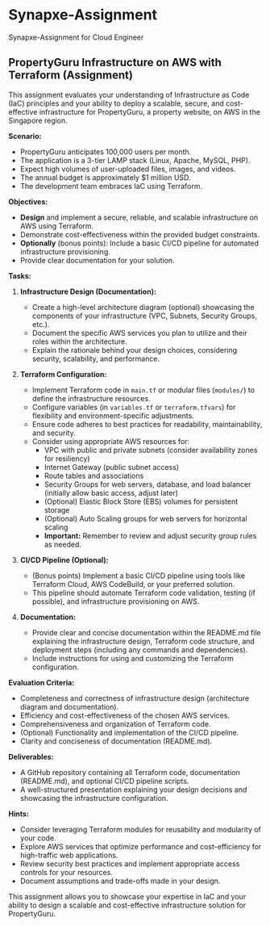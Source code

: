 # Synapxe-Assignment
Synapxe-Assignment for Cloud Engineer

## PropertyGuru Infrastructure on AWS with Terraform (Assignment)

This assignment evaluates your understanding of Infrastructure as Code (IaC) principles and your ability to deploy a scalable, secure, and cost-effective infrastructure for PropertyGuru, a property website, on AWS in the Singapore region.

**Scenario:**

- PropertyGuru anticipates 100,000 users per month.
- The application is a 3-tier LAMP stack (Linux, Apache, MySQL, PHP).
- Expect high volumes of user-uploaded files, images, and videos.
- The annual budget is approximately $1 million USD.
- The development team embraces IaC using Terraform.

**Objectives:**

- **Design** and implement a secure, reliable, and scalable infrastructure on AWS using Terraform.
- Demonstrate cost-effectiveness within the provided budget constraints.
-  **Optionally** (bonus points): Include a basic CI/CD pipeline for automated infrastructure provisioning.
- Provide clear documentation for your solution.

**Tasks:**

1. **Infrastructure Design (Documentation):**
   - Create a high-level architecture diagram (optional) showcasing the components of your infrastructure (VPC, Subnets, Security Groups, etc.).
   - Document the specific AWS services you plan to utilize and their roles within the architecture.
   - Explain the rationale behind your design choices, considering security, scalability, and performance.

2. **Terraform Configuration:**
   - Implement Terraform code in `main.tf` or modular files (`modules/`) to define the infrastructure resources.
   - Configure variables (in `variables.tf` or `terraform.tfvars`) for flexibility and environment-specific adjustments.
   - Ensure code adheres to best practices for readability, maintainability, and security.
   - Consider using appropriate AWS resources for:
     - VPC with public and private subnets (consider availability zones for resiliency)
     - Internet Gateway (public subnet access)
     - Route tables and associations
     - Security Groups for web servers, database, and load balancer (initially allow basic access, adjust later)
     - (Optional) Elastic Block Store (EBS) volumes for persistent storage
     - (Optional) Auto Scaling groups for web servers for horizontal scaling
     - **Important:** Remember to review and adjust security group rules as needed.

3. **CI/CD Pipeline (Optional):**
   - (Bonus points) Implement a basic CI/CD pipeline using tools like Terraform Cloud, AWS CodeBuild, or your preferred solution.
   - This pipeline should automate Terraform code validation, testing (if possible), and infrastructure provisioning on AWS. 

4. **Documentation:**
   - Provide clear and concise documentation within the README.md file explaining the infrastructure design, Terraform code structure, and deployment steps (including any commands and dependencies).
   - Include instructions for using and customizing the Terraform configuration.

**Evaluation Criteria:**

- Completeness and correctness of infrastructure design (architecture diagram and documentation).
- Efficiency and cost-effectiveness of the chosen AWS services.
- Comprehensiveness and organization of Terraform code.
- (Optional) Functionality and implementation of the CI/CD pipeline.
- Clarity and conciseness of documentation (README.md).

**Deliverables:**

- A GitHub repository containing all Terraform code, documentation (README.md), and optional CI/CD pipeline scripts.
- A well-structured presentation explaining your design decisions and showcasing the infrastructure configuration.

**Hints:**

- Consider leveraging Terraform modules for reusability and modularity of your code.
- Explore AWS services that optimize performance and cost-efficiency for high-traffic web applications.
- Review security best practices and implement appropriate access controls for your resources.
- Document assumptions and trade-offs made in your design.

This assignment allows you to showcase your expertise in IaC and your ability to design a scalable and cost-effective infrastructure solution for PropertyGuru.

